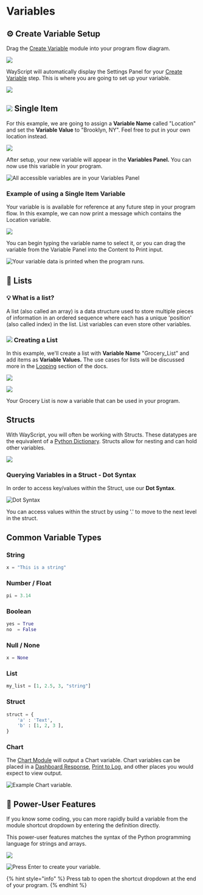 # Variables

## ⚙ Create Variable Setup

Drag the [Create Variable](../library/logic/create-variable.md) module into your program flow diagram.

![](../.gitbook/assets/variable_drag.png)

WayScript will automatically display the Settings Panel for your [Create Variable](../library/logic/create-variable.md) step. This is where you are going to set up your variable.

![](../.gitbook/assets/screen-shot-2020-01-15-at-1.08.17-pm.png)

## ![](../.gitbook/assets/variable.png) Single Item

For this example, we are going to assign a **Variable Name** called "Location" and set the **Variable Value** to "Brooklyn, NY". Feel free to put in your own location instead.

![](../.gitbook/assets/screen-shot-2020-01-15-at-1.09.34-pm.png)

After setup, your new variable will appear in the **Variables Panel.** You can now use this variable in your program.

![All accessible variables are in your Variables Panel](../.gitbook/assets/screen-shot-2020-01-15-at-1.09.48-pm.png)

### Example of using a Single Item Variable

Your variable is is available for reference at any future step in your program flow. In this example, we can now print a message which contains the Location variable.

![](../.gitbook/assets/screen-shot-2020-01-15-at-1.11.09-pm.png)

You can begin typing the variable name to select it, or you can drag the variable from the Variable Panel into the Content to Print input.

![Your variable data is printed when the program runs.](../.gitbook/assets/screenshot-2019-07-15-15.36.21.png)

## 📃 Lists

### 💡 What is a list?

A list \(also called an array\) is a data structure used to store multiple pieces of information in an ordered sequence where each has a unique 'position' \(also called index\) in the list. List variables can even store other variables.

### ![](../.gitbook/assets/create_var.png) Creating a List

In this example, we'll create a list with **Variable Name** "Grocery\_List" and add items as **Variable Values.** The use cases for lists will be discussed more in the [Looping](looping-iteration.md) section of the docs.

![](../.gitbook/assets/screen-shot-2020-01-15-at-1.15.28-pm.png)

![](../.gitbook/assets/screen-shot-2020-01-15-at-1.15.56-pm.png)

Your Grocery List is now a variable that can be used in your program.

## Structs

With WayScript, you will often be working with Structs. These datatypes are the equivalent of a [Python Dictionary](https://www.w3schools.com/python/python_dictionaries.asp). Structs allow for nesting and can hold other variables. 

![](../.gitbook/assets/screenshot-2020-02-18-13.04.25.png)

### Querying Variables in a Struct - Dot Syntax

In order to access key/values within the Struct, use our **Dot Syntax**.

![Dot Syntax](../.gitbook/assets/screenshot-2020-02-18-12.52.28.png)

You can access values within the struct by using '.' to move to the next level in the struct. 

## Common Variable Types

### String

```python
x = "This is a string"
```

### Number / Float

```python
pi = 3.14
```

### Boolean

```python
yes = True
no  = False 
```

### Null / None

```python
x = None
```

### List

```python
my_list = [1, 2.5, 3, "string"]
```

### Struct

```python
struct = {
    'a' : 'Text',
    'b' : [1, 2, 3 ],
}
```

### Chart

The [Chart Module](../library/modules/chart.md) will output a Chart variable. Chart variables can be placed in a [Dashboard Response](../library/modules/dashboard-response.md), [Print to Log](../library/logic/print-to-log.md), and other places you would expect to view output.

![Example Chart variable.](../.gitbook/assets/screen-shot-2020-03-06-at-1.32.20-pm.png)

## 💪 Power-User Features

If you know some coding, you can more rapidly build a variable from the module shortcut dropdown by entering the definition directly.

This power-user features matches the syntax of the Python programming language for strings and arrays.

![](../.gitbook/assets/screenshot-2019-07-15-15.53.14.png)

![Press Enter to create your variable.](../.gitbook/assets/screenshot-2019-07-15-15.53.32.png)

{% hint style="info" %}
Press tab to open the shortcut dropdown at the end of your program.
{% endhint %}

